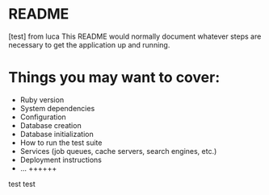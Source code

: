 # README
[test] from luca
This README would normally document whatever steps are necessary to get the
application up and running.

Things you may want to cover:
=======
* Ruby version
* System dependencies
* Configuration
* Database creation
* Database initialization
* How to run the test suite
* Services (job queues, cache servers, search engines, etc.)
* Deployment instructions
* ...
++++++


test test
